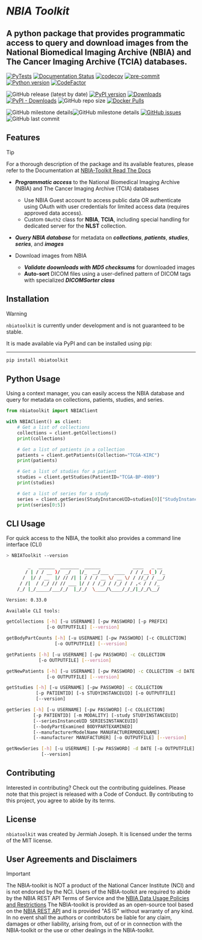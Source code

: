 # *NBIA Toolkit*
## A python package that provides programmatic access to query and download images from the National Biomedical Imaging Archive (**NBIA**) and The Cancer Imaging Archive (**TCIA**) databases.
[![PyTests](https://github.com/jjjermiah/nbia-toolkit/actions/workflows/main.yml/badge.svg)](https://github.com/jjjermiah/nbia-toolkit/actions/workflows/main.yml)
[![Documentation Status](https://readthedocs.org/projects/nbia-toolkit/badge/?version=latest)](https://nbia-toolkit.readthedocs.io/en/latest/?badge=latest)
[![codecov](https://codecov.io/gh/jjjermiah/nbia-toolkit/graph/badge.svg?token=JKREY71D0R)](https://codecov.io/gh/jjjermiah/nbia-toolkit)
[![pre-commit](https://img.shields.io/badge/pre--commit-enabled-brightgreen?logo=pre-commit)](https://github.com/pre-commit/pre-commit)
[![Python version](https://img.shields.io/pypi/pyversions/nbiatoolkit.svg)](https://img.shields.io/pypi/pyversions/nbiatoolkit.svg)
[![CodeFactor](https://www.codefactor.io/repository/github/jjjermiah/nbia-toolkit/badge)](https://www.codefactor.io/repository/github/jjjermiah/nbia-toolkit)


![GitHub release (latest by date)](https://img.shields.io/github/v/release/jjjermiah/nbia-toolkit)
[![PyPI version](https://badge.fury.io/py/nbiatoolkit.svg)](https://badge.fury.io/py/nbiatoolkit)
[![Downloads](https://static.pepy.tech/badge/nbiatoolkit)](https://pepy.tech/project/nbiatoolkit)
[![PyPI - Downloads](https://img.shields.io/pypi/dm/nbiatoolkit.svg?label=pypi%20downloads)](https://pypi.org/project/nbiatoolkit/)
![GitHub repo size](https://img.shields.io/github/repo-size/jjjermiah/nbia-toolkit)
[![Docker Pulls](https://img.shields.io/docker/pulls/jjjermiah/nbiatoolkit)](https://hub.docker.com/r/jjjermiah/nbiatoolkit)




![GitHub milestone details](https://img.shields.io/github/milestones/progress-percent/jjjermiah/nbia-toolkit/1?style=flat-square&label=1.0.0%20Stable%20Release%20Milestone&link=https%3A%2F%2Fgithub.com%2Fjjjermiah%2Fnbia-toolkit%2Fmilestone%2F1)![GitHub milestone details](https://img.shields.io/github/milestones/progress/jjjermiah/nbia-toolkit/1?style=flat-square&label=%20&link=https%3A%2F%2Fgithub.com%2Fjjjermiah%2Fnbia-toolkit%2Fmilestone%2F1)
[![GitHub issues](https://img.shields.io/github/issues/jjjermiah/nbia-toolkit)](https://github.com/jjjermiah/nbia-toolkit/issues)
![GitHub last commit](https://img.shields.io/github/last-commit/jjjermiah/nbia-toolkit)



## Features
> [!TIP]
> For a thorough description of the package and its available features, please refer to the Documentation at [NBIA-Toolkit Read The Docs](https://nbia-toolkit.readthedocs.io/en/latest/)

- ***Programmatic access*** to the National Biomedical Imaging Archive (NBIA) and The Cancer Imaging Archive (TCIA) databases
  - Use NBIA Guest account to access public data OR authenticate using OAuth with user credentials for limited access data (requires approved data access).
  - Custom `OAuth2` class for **NBIA**, **TCIA**, including special handling for dedicated server for the **NLST** collection.

- ***Query NBIA database*** for metadata on ***collections***, ***patients***, ***studies***, ***series***, and ***images***
- Download images from NBIA
  - ***Validate doownloads with MD5 checksums*** for downloaded images
  - **Auto-sort** DICOM files using a user-defined pattern of DICOM tags with specialized ***DICOMSorter class***



## Installation

> [!WARNING]
> `nbiatoolkit` is currently under development and is not guaranteed to be stable.

It is made available via PyPI and can be installed using pip:
****
```bash
pip install nbiatoolkit
```

## Python Usage
Using a context manager, you can easily access the NBIA database and query for metadata on collections, patients, studies, and series.

``` python
from nbiatoolkit import NBIAClient

with NBIAClient() as client:
    # Get a list of collections
    collections = client.getCollections()
    print(collections)

    # Get a list of patients in a collection
    patients = client.getPatients(Collection="TCGA-KIRC")
    print(patients)

    # Get a list of studies for a patient
    studies = client.getStudies(PatientID="TCGA-BP-4989")
    print(studies)

    # Get a list of series for a study
    series = client.getSeries(StudyInstanceUID=studies[0]["StudyInstanceUID"])
    print(series[0:5])
```

## CLI Usage
For quick access to the NBIA, the toolkit also provides a command line interface (CLI)

``` bash NBIAToolkit-Output
> NBIAToolkit --version

        _   ______  _______  ______            ____   _ __
       / | / / __ )/  _/   |/_  __/___  ____  / / /__(_) /_
      /  |/ / __  |/ // /| | / / / __ \/ __ \/ / //_/ / __/
     / /|  / /_/ // // ___ |/ / / /_/ / /_/ / / ,< / / /_
    /_/ |_/_____/___/_/  |_/_/  \____/\____/_/_/|_/_/\__/

Version: 0.33.0

Available CLI tools:

getCollections [-h] [-u USERNAME] [-pw PASSWORD] [-p PREFIX]
               [-o OUTPUTFILE] [--version]

getBodyPartCounts [-h] [-u USERNAME] [-pw PASSWORD] [-c COLLECTION]
                  [-o OUTPUTFILE] [--version]

getPatients [-h] [-u USERNAME] [-pw PASSWORD] -c COLLECTION
            [-o OUTPUTFILE] [--version]

getNewPatients [-h] [-u USERNAME] [-pw PASSWORD] -c COLLECTION -d DATE
               [-o OUTPUTFILE] [--version]

getStudies [-h] [-u USERNAME] [-pw PASSWORD] -c COLLECTION
           [-p PATIENTID] [-s STUDYINSTANCEUID] [-o OUTPUTFILE]
           [--version]

getSeries [-h] [-u USERNAME] [-pw PASSWORD] [-c COLLECTION]
          [-p PATIENTID] [-m MODALITY] [-study STUDYINSTANCEUID]
          [--seriesInstanceUID SERIESINSTANCEUID]
          [--bodyPartExamined BODYPARTEXAMINED]
          [--manufacturerModelName MANUFACTURERMODELNAME]
          [--manufacturer MANUFACTURER] [-o OUTPUTFILE] [--version]

getNewSeries [-h] [-u USERNAME] [-pw PASSWORD] -d DATE [-o OUTPUTFILE]
             [--version]

```


## Contributing

Interested in contributing? Check out the contributing guidelines. Please note that this project is released with a Code of Conduct. By contributing to this project, you agree to abide by its terms.

## License
`nbiatoolkit` was created by Jermiah Joseph. It is licensed under the terms of the MIT license.

## User Agreements and Disclaimers
> [!IMPORTANT]
>The NBIA-toolkit is NOT a product of the National Cancer Institute (NCI) and is not endorsed by the NCI.
> Users of the NBIA-toolkit are required to abide by the NBIA REST API Terms of Service and the [NBIA Data Usage Policies and Restrictions](https://www.cancerimagingarchive.net/data-usage-policies-and-restrictions/)
> The NBIA-toolkit is provided as an open-source tool based on the [NBIA REST API](https://wiki.cancerimagingarchive.net/display/Public/NBIA+Advanced+REST+API+Guide) and is provided "AS IS" without warranty of any kind.
> In no event shall the authors or contributors be liable for any claim, damages or other liability, arising from, out of or in connection with the NBIA-toolkit or the use or other dealings in the NBIA-toolkit.

